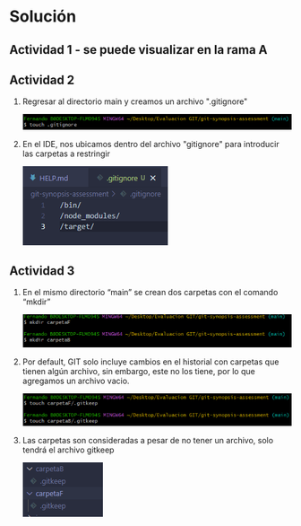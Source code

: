 # Solución

## Actividad 1 - se puede visualizar en la rama A

## Actividad 2 

1. Regresar al directorio main y creamos un archivo ".gitignore"

    ![05](./images/05.png)

2. En el IDE, nos ubicamos dentro del archivo "gitignore" para introducir las carpetas a restringir

    ![06](./images/06.png)

## Actividad 3

1. En el mismo directorio “main” se crean dos carpetas con el comando “mkdir”

    ![07](./images/07.png)

2. Por default, GIT solo incluye cambios en el historial con carpetas que tienen algún archivo, sin embargo, este no los tiene, por lo que agregamos un archivo vacio.

    ![08](./images/08.png)

3. Las carpetas son consideradas a pesar de no tener un archivo, solo tendrá el archivo gitkeep

    ![09](./images/09.png)
    